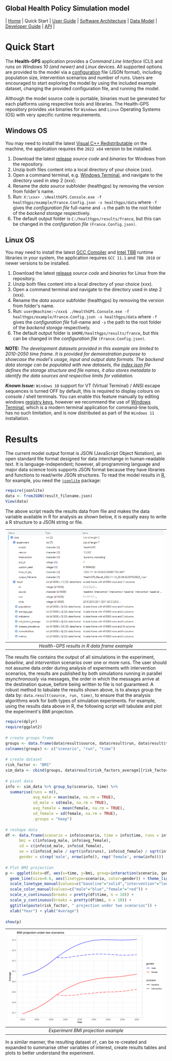 ## Global Health Policy Simulation model

| [Home](index) | Quick Start | [User Guide](userguide) | [Software Architecture](architecture) | [Data Model](datamodel) | [Developer Guide](development) | [API](api/index.html) |

# Quick Start

The **Health-GPS** application provides a *Command Line Interface* (CLI) and runs on *Windows 10 (and newer)* and *Linux* devices. All supported options are provided to the model via a [configuration][configjson] file (JSON format), including population size, intervention scenarios and number of runs. Users are encouraged to start exploring the model by using the included example dataset, changing the provided configuration file, and running the model.

Although the model source code is portable, binaries must be generated for each platforms using respective tools and libraries. The Health-GPS repository provides `x64` binaries for `Windows` and `Linux` Operating Systems (OS) with very specific runtime requirements.

## Windows OS

You may need to install the latest [Visual C++ Redistributable](https://docs.microsoft.com/en-us/cpp/windows/latest-supported-vc-redist?view=msvc-160) on the machine, the application requires the `2022 x64` version to be installed.

1. Download the latest [release](https://github.com/imperialCHEPI/healthgps/releases) *source code* and *binaries* for Windows from the repository.
2. Unzip both files content into a local directory of your choice (xxx).
3. Open a command terminal, e.g. [Windows Terminal](https://www.microsoft.com/en-gb/p/windows-terminal/9n0dx20hk701?rtc=1&activetab=pivot:overviewtab), and navigate to the directory used in step 2 (xxx).
4. Rename the *data source* subfolder (healthgps) by removing the version from folder's name.
5. Run: `X:\xxx> .\HealthGPS.Console.exe -f healthgps/example/France.Config.json -s healthgps/data` where `-f` gives the *configuration file* full-name and
`-s` the path to the root folder of the *backend storage* respectively.
6. The default output folder is `C:/healthgps/results/france`, but this can be changed in the *configuration file* `(France.Config.json)`.

## Linux OS

You may need to install the latest [GCC Compiler](https://gcc.gnu.org) and [Intel TBB](https://github.com/oneapi-src/oneTBB) runtime libraries in your system, the application requires `GCC 11.1` and `TBB 2018` or newer versions to be installed.

1. Download the latest [release](https://github.com/imperialCHEPI/healthgps/releases) *source code* and *binaries* for Linux from the repository.
2. Unzip both files content into a local directory of your choice (xxx).
3. Open a command terminal and navigate to the directory used in step 2 (xxx).
4. Rename the *data source* subfolder (healthgps) by removing the version from folder's name.
5. Run: `user@machine:~/xxx$ ./HealthGPS.Console.exe -f healthgps/example/France.Config.json -s healthgps/data` where `-f` gives the *configuration file* full-name and
`-s` the path to the root folder of the *backend storage* respectively.
6. The default output folder is `$HOME/healthgps/results/france`, but this can be changed in the *configuration file* `(France.Config.json)`.

**NOTE:** *The development datasets provided in this example are limited to 2010-2050 time frame. It is provided for demonstration purpose to showcase the model's usage, input and output data formats. The backend data storage can be populated with new datasets, the [index.json][datastore] file defines the storage structure and file names, it also stores metadata to identify the data sources and respective limits for validation.*

***Known Issue:*** `Windows 10` support for VT (Virtual Terminal) / ANSI escape sequences is turned OFF by default, this is required to display colours on console / shell terminals. You can enable this feature manually by editing windows [registry keys](https://superuser.com/questions/413073/windows-console-with-ansi-colors-handling/1300251#1300251), however we recommend the use of [Windows Terminal](https://www.microsoft.com/en-gb/p/windows-terminal/9n0dx20hk701?rtc=1&activetab=pivot:overviewtab), which is a modern terminal application for command-line tools, has no such limitation, and is now distributed as part of the `Windows 11` installation.

# Results

The current model output format is JSON (JavaScript Object Notation), an open standard file format designed for data interchange in human-readable text. It is language-independent; however, all programming language and major data science tools supports JSON format because they have libraries and functions to read/write JSON structures. To read the model results in [R](https://www.r-project.org/), for example, you need the [`jsonlite`](https://cran.r-project.org/web/packages/jsonlite/vignettes/json-aaquickstart.html) package:

```R
require(jsonlite)
data <- fromJSON(result_filename.json)
View(data)
```

The above script reads the results data from file and makes the data variable available in R for analysis as shown below, it is equally easy to write a R structure to a JSON string or file.

|![Health-GPS Results](images/model_results.png)|
|:--:|
|*Health-GPS results in R data frame example*|

The results file contains the output of all simulations in the experiment, *baseline*, and *intervention* scenarios over one or more runs. The user should not assume data order during analysis of experiments with intervention scenarios, the results are published by both simulations running in parallel *asynchronously* via messages, the order in which the messages arrive at the destination queue, before being written to file is not guaranteed. A robust method to tabulate the results shown above, is to always group the data by: ```data.result(source, run, time)```, to ensure that the analysis algorithms work for both types of simulation experiments. For example, using the results data above in R, the following script will tabulate and plot the experiment's BMI projection.

```R
require(dplyr)
require(ggplot2)

# create groups frame
groups <- data.frame(data$result$source, data$result$run, data$result$time)
colnames(groups) <- c("scenario", "run", "time")

# create dataset
risk_factor <- "BMI"
sim_data <- cbind(groups, data$result$risk_factors_average[[risk_factor]])

# pivot data
info <- sim_data %>% group_by(scenario, time) %>% 
  summarise(runs = n(),
            avg_male = mean(male, na.rm = TRUE),
            sd_male = sd(male, na.rm = TRUE),
            avg_female = mean(female, na.rm = TRUE),
            sd_female = sd(female, na.rm = TRUE),
            .groups = "keep")

# reshape data
df <- data.frame(scenario = info$scenario, time = info$time, runs = info$runs,
      bmi = c(info$avg_male, info$avg_female),
      sd = c(info$sd_male, info$sd_female),
      se = c(info$sd_male / sqrt(info$runs), info$sd_female) / sqrt(info$runs),
      gender = c(rep('male', nrow(info)), rep('female', nrow(info))))

# Plot BMI projection
p <- ggplot(data=df, aes(x=time, y=bmi, group=interaction(scenario, gender))) +
  geom_line(size=0.6, aes(linetype=scenario, color=gender)) + theme_light() +
  scale_linetype_manual(values=c("baseline"="solid","intervention"="longdash")) +
  scale_color_manual(values=c("male"="blue","female"="red")) +
  scale_x_continuous(breaks = pretty(df$time, n = 10)) +
  scale_y_continuous(breaks = pretty(df$bmi, n = 10)) +
  ggtitle(paste(risk_factor, " projection under two scenarios")) +
  xlab("Year") + ylab("Average")

show(p)
```

|![Experiment BMI Projection](images/bmi_projection.svg)|
|:--:|
|*Experiment BMI projection example*|

In a similar manner, the resulting dataset `df`, can be re-created and expanded to summarise other variables of interest, create results tables and plots to better understand the experiment.

[configjson]:https://github.com/imperialCHEPI/healthgps/blob/main/example/France.Config.json "Configuration file example"

[datastore]:https://github.com/imperialCHEPI/healthgps/blob/main/data/index.json "Backend file based data store index file"
